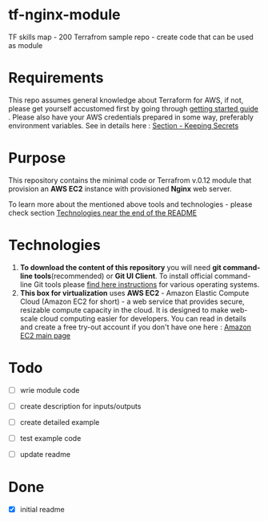 # tf-nginx-module
TF skills map - 200 Terrafrom sample repo - create code that can be used as module

# Requirements
This repo assumes general knowledge about Terraform for AWS, if not, please get yourself accustomed first by going through [getting started guide](https://learn.hashicorp.com/terraform?track=getting-started#getting-started) . Please also have your AWS credentials prepared in some way, preferably environment variables. See in details here : [Section - Keeping Secrets](https://aws.amazon.com/blogs/apn/terraform-beyond-the-basics-with-aws/)

# Purpose
This repository contains the minimal code or Terrafrom v.0.12 module that provision an **AWS EC2** instance with provisioned **Nginx** web server.

To learn more about the mentioned above tools and technologies -  please check section [Technologies near the end of the README](#technologies)


# Technologies

1. **To download the content of this repository** you will need **git command-line tools**(recommended) or **Git UI Client**. To install official command-line Git tools please [find here instructions](https://git-scm.com/book/en/v2/Getting-Started-Installing-Git) for various operating systems. 
2. **This box for virtualization** uses **AWS EC2** - Amazon Elastic Compute Cloud (Amazon EC2 for short) - a web service that provides secure, resizable compute capacity in the cloud. It is designed to make web-scale cloud computing easier for developers. You can read in details and create a free try-out account if you don't have one here :  [Amazon EC2 main page](https://aws.amazon.com/ec2/) 


# Todo
- [ ] wrie module code
- [ ] create description for inputs/outputs
- [ ] create detailed example 
- [ ] test example code
- [ ] update readme


# Done
- [x] initial readme
